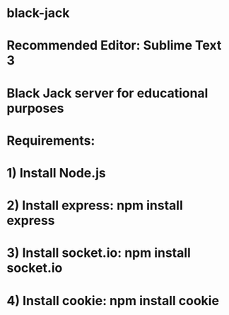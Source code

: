 # black-jack
# Recommended Editor: Sublime Text 3
# Black Jack server for educational purposes
# Requirements:
# 1) Install Node.js
# 2) Install express: npm install express
# 3) Install socket.io: npm install socket.io
# 4) Install cookie: npm install cookie